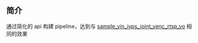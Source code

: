 ## 简介
  通过简化的 api 构建 pipeline，达到与 [sample_vin_ivps_joint_venc_rtsp_vo](../sample_vin_ivps_joint_venc_rtsp_vo) 相同的效果
